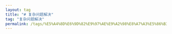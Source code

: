 ```yaml
---
layout: tag
title: "# 复杂问题解决"
tag: "复杂问题解决"
permalink: /tags/%E5%A4%8D%E6%9D%82%E9%97%AE%E9%A2%98%E8%A7%A3%E5%86%B3/
---
```

